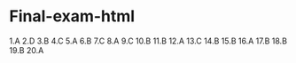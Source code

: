 # Final-exam-html
1.A
2.D
3.B
4.C
5.A
6.B
7.C
8.A
9.C
10.B
11.B
12.A
13.C
14.B
15.B
16.A
17.B
18.B
19.B
20.A